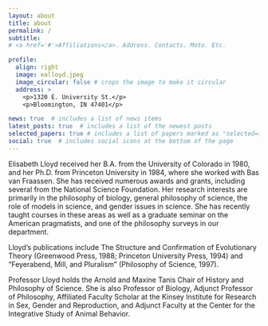 ```yaml
---
layout: about
title: about
permalink: /
subtitle: 
# <a href='#'>Affiliations</a>. Address. Contacts. Moto. Etc.

profile:
  align: right
  image: ealloyd.jpeg
  image_circular: false # crops the image to make it circular
  address: >
    <p>1320 E. University St.</p>
    <p>Bloomington, IN 47401</p>

news: true  # includes a list of news items
latest_posts: true  # includes a list of the newest posts
selected_papers: true # includes a list of papers marked as "selected={true}"
social: true  # includes social icons at the bottom of the page
---
```


Elisabeth Lloyd received her B.A. from the University of Colorado in 1980, and her Ph.D. from Princeton University in 1984, where she worked with Bas van Fraassen. She has received numerous awards and grants, including several from the National Science Foundation. Her research interests are primarily in the philosophy of biology, general philosophy of science, the role of models in science, and gender issues in science. She has recently taught courses in these areas as well as a graduate seminar on the American pragmatists, and one of the philosophy surveys in our department.

Lloyd’s publications include The Structure and Confirmation of Evolutionary Theory (Greenwood Press, 1988; Princeton University Press, 1994) and “Feyerabend, Mill, and Pluralism” (Philosophy of Science, 1997).

Professor Lloyd holds the Arnold and Maxine Tanis Chair of History and Philosophy of Science. She is also Professor of Biology, Adjunct Professor of Philosophy, Affiliated Faculty Scholar at the Kinsey Institute for Research in Sex, Gender and Reproduction, and Adjunct Faculty at the Center for the Integrative Study of Animal Behavior.

<!-- Annotation: Write your biography here. Tell the world about yourself. Link to your favorite [subreddit](http://reddit.com). You can put a picture in, too. The code is already in, just name your picture `prof_pic.jpg` and put it in the `img/` folder.

Put your address / P.O. box / other info right below your picture. You can also disable any of these elements by editing `profile` property of the YAML header of your `_pages/about.md`. Edit `_bibliography/papers.bib` and Jekyll will render your [publications page](/al-folio/publications/) automatically.

Link to your social media connections, too. This theme is set up to use [Font Awesome icons](http://fortawesome.github.io/Font-Awesome/) and [Academicons](https://jpswalsh.github.io/academicons/), like the ones below. Add your Facebook, Twitter, LinkedIn, Google Scholar, or just disable all of them. -->
